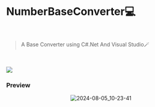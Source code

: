 # NumberBaseConverter💻
<br>

> A Base Converter using C#.Net And Visual Studio🪄

<br>

 <p align="left">
  <a href="https://skillicons.dev">
    <img src="https://skillicons.dev/icons?i=visualstudio,cs"/>
  </a>
</p>

 ### Preview
<div align="center">

  ![2024-08-05_10-23-41](https://github.com/user-attachments/assets/ea94f126-e426-4c77-9b13-f377c124c491)



</div>


